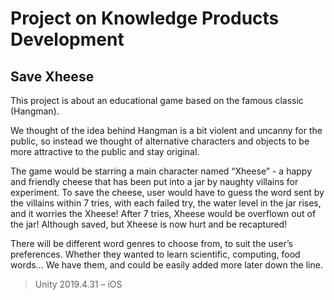 # Project on Knowledge Products Development

## Save Xheese

This project is about an educational game based on the famous classic (Hangman).

We thought of the idea behind Hangman is a bit violent and uncanny for the public, 
so instead we thought of alternative characters and objects to be more attractive to the public 
and stay original.

The game would be starring a main character named “Xheese” - a happy and friendly cheese 
that has been put into a jar by naughty villains for experiment. 
To save the cheese, user would have to guess the word sent by the villains within 7 tries, 
with each failed try, the water level in the jar rises, and it worries the Xheese!
After 7 tries, Xheese would be overflown out of the jar! 
Although saved, but Xheese is now hurt and be recaptured!

There will be different word genres to choose from, to suit the user’s preferences. 
Whether they wanted to learn scientific, computing, food words... 
We have them, and could be easily added more later down the line.

> Unity 2019.4.31 – iOS
